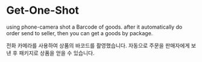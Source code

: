 # Get-One-Shot

using phone-camera shot a Barcode of goods. after it automatically do order send to seller, then you can get a goods by package.

전화 카메라를 사용하여 상품의 바코드를 촬영했습니다. 자동으로 주문을 판매자에게 보낸 후 패키지로 상품을 얻을 수 있습니다.

